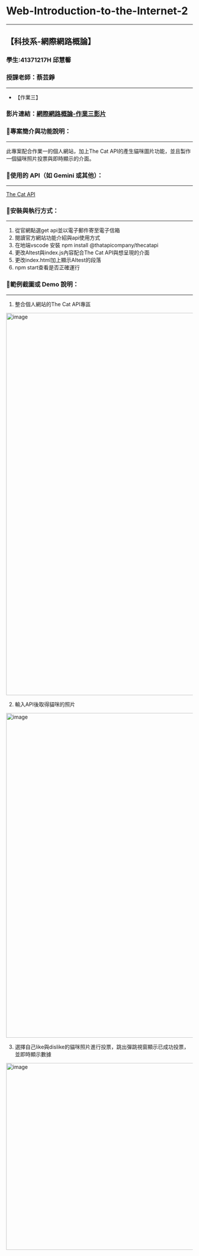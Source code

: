 # Web-Introduction-to-the-Internet-2
---
【科技系-網際網路概論】
---
### 學生:41371217H 邱慧馨
### 授課老師：蔡芸錚
---
* 【作業三】

### 影片連結：[網際網路概論-作業三影片](https://youtu.be/9uTEPsfmH28)

### 🌱專案簡介與功能說明：
****
此專案配合作業一的個人網站，加上The Cat API的產生貓咪圖片功能，並且製作一個貓咪照片投票與即時顯示的介面。

### 🌱使用的 API（如 Gemini 或其他）：
****
[The Cat API](https://developers.thecatapi.com/view-account/ylX4blBYT9FaoVd6OhvR?report=gpN-ReBkp)

### 🌱安裝與執行方式：
****
1. 從官網點選get api並以電子郵件寄至電子信箱
2. 閱讀官方網站功能介紹與api使用方式
3. 在地端vscode 安裝 npm install @thatapicompany/thecatapi
4. 更改AItest與index.js內容配合The Cat API與想呈現的介面
5. 更改index.html加上顯示AItest的段落
6. npm start查看是否正確運行

### 🌱範例截圖或 Demo 說明：
****
1. 整合個人網站的The Cat API專區
<img width="1911" height="1029" alt="image" src="https://github.com/user-attachments/assets/f630ab51-50af-48c3-b8cc-6b6cffa6bcf2" />

2. 輸入API後取得貓咪的照片
<img width="925" height="874" alt="image" src="https://github.com/user-attachments/assets/5dfe004c-cf51-4eb0-8112-240d9be4751a" />

3. 選擇自己like與dislike的貓咪照片進行投票，跳出彈跳視窗顯示已成功投票，並即時顯示數據
<img width="913" height="503" alt="image" src="https://github.com/user-attachments/assets/b69dbf64-f703-4e92-9678-c049e942ed6a" />



